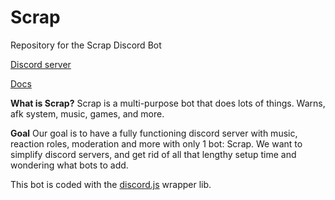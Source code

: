 
# Scrap
Repository for the Scrap Discord Bot

[Discord server](https://discord.gg/k6bMcs8CKA) 

[Docs](https://nab138.github.io/scrap)

**What is Scrap?** Scrap is a multi-purpose bot that does lots of things. Warns, afk system, music, games, and more. 

**Goal** Our goal is to have a fully functioning discord server with music, reaction roles, moderation and more with only 1 bot: Scrap. We want to simplify discord servers, and get rid of all that lengthy setup time and wondering what bots to add.


This bot is coded with the [discord.js](https://github.com/discordjs) wrapper lib.
